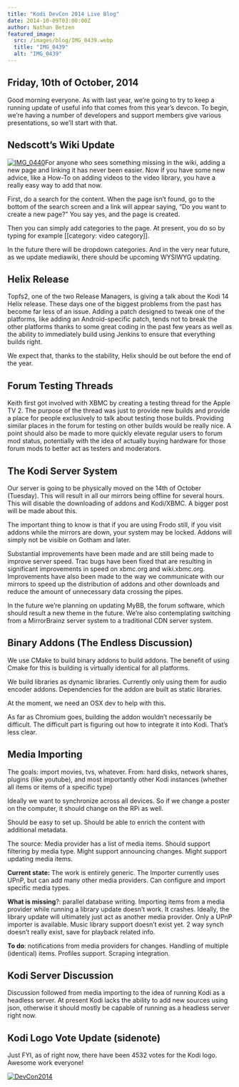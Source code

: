 ```yaml
---
title: "Kodi DevCon 2014 Live Blog"
date: 2014-10-09T03:00:00Z
author: Nathan Betzen
featured_image:
  src: /images/blog/IMG_0439.webp
  title: "IMG_0439"
  alt: "IMG_0439"
---
```


## Friday, 10th of October, 2014

Good morning everyone. As with last year, we’re going to try to keep a running update of useful info that comes from this year’s devcon. To begin, we’re having a number of developers and support members give various presentations, so we’ll start with that.

## Nedscott’s Wiki Update

[![IMG_0440](/sites/default/files/uploads/IMG_0440-800x600.webp)](/sites/default/files/uploads/IMG_0440.webp)For anyone who sees something missing in the wiki, adding a new page and linking it has never been easier. Now if you have some new advice, like a How-To on adding videos to the video library, you have a really easy way to add that now.

First, do a search for the content. When the page isn’t found, go to the bottom of the search screen and a link will appear saying, “Do you want to create a new page?” You say yes, and the page is created.

Then you can simply add categories to the page. At present, you do so by typing for example [[category: video category]].

In the future there will be dropdown categories. And in the very near future, as we update mediawiki, there should be upcoming WYSIWYG updating.

## Helix Release

Topfs2, one of the two Release Managers, is giving a talk about the Kodi 14 Helix release. These days one of the biggest problems from the past has become far less of an issue. Adding a patch designed to tweak one of the platforms, like adding an Android-specific patch, tends not to break the other platforms thanks to some great coding in the past few years as well as the ability to immediately build using Jenkins to ensure that everything builds right.

We expect that, thanks to the stability, Helix should be out before the end of the year.

## Forum Testing Threads

Keith first got involved with XBMC by creating a testing thread for the Apple TV 2. The purpose of the thread was just to provide new builds and provide a place for people exclusively to talk about testing those builds. Providing similar places in the forum for testing on other builds would be really nice. A point should also be made to more quickly elevate regular users to forum mod status, potentially with the idea of actually buying hardware for those forum mods to better act as testers and moderators.

## The Kodi Server System

Our server is going to be physically moved on the 14th of October (Tuesday). This will result in all our mirrors being offline for several hours. This will disable the downloading of addons and Kodi/XBMC. A bigger post will be made about this.

The important thing to know is that if you are using Frodo still, if you visit addons while the mirrors are down, your system may be locked. Addons will simply not be visible on Gotham and later.

Substantial improvements have been made and are still being made to improve server speed. Trac bugs have been fixed that are resulting in significant improvements in speed on xbmc.org and wiki.xbmc.org. Improvements have also been made to the way we communicate with our mirrors to speed up the distribution of addons and other downloads and reduce the amount of unnecessary data crossing the pipes.

In the future we’re planning on updating MyBB, the forum software, which should result a new theme in the future. We’re also contemplating switching from a MirrorBrainz server system to a traditional CDN server system.

## Binary Addons (The Endless Discussion)

We use CMake to build binary addons to build addons. The benefit of using Cmake for this is building is virtually identical for all platforms.

We build libraries as dynamic libraries. Currently only using them for audio encoder addons. Dependencies for the addon are built as static libraries.

At the moment, we need an OSX dev to help with this.

As far as Chromium goes, building the addon wouldn’t necessarily be difficult. The difficult part is figuring out how to integrate it into Kodi. That’s less clear.

## Media Importing

The goals: import movies, tvs, whatever. From: hard disks, network shares, plugins (like youtube), and most importantly other Kodi instances (whether all items or items of a specific type)

Ideally we want to synchronize across all devices. So if we change a poster on the computer, it should change on the RPi as well.

Should be easy to set up. Should be able to enrich the content with additional metadata.

The source: Media provider has a list of media items. Should support filtering by media type. Might support announcing changes. Might support updating media items.

**Current state:** The work is entirely generic. The Importer currently uses UPnP, but can add many other media providers. Can configure and import specific media types.

**What is missing**?: parallel database writing. Importing items from a media provider while running a library update doesn’t work. It crashes. Ideally, the library update will ultimately just act as another media provider. Only a UPnP importer is available. Music library support doesn’t exist yet. 2 way synch doesn’t really exist, save for playback related info.

**To do**: notifications from media providers for changes. Handling of multiple (identical) items. Profiles support. Scraping integration.

## Kodi Server Discussion

Discussion followed from media importing to the idea of running Kodi as a headless server. At present Kodi lacks the ability to add new sources using json, otherwise it should mostly be capable of running as a headless server right now.

## Kodi Logo Vote Update (sidenote)

Just FYI, as of right now, there have been 4532 votes for the Kodi logo. Awesome work everyone!

[![DevCon2014](/sites/default/files/uploads/DevCon2014-800x526.webp)](/sites/default/files/uploads/DevCon2014.webp)
